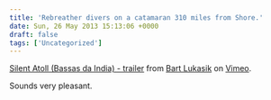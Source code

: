 ```yaml
---
title: 'Rebreather divers on a catamaran 310 miles from Shore.'
date: Sun, 26 May 2013 15:13:06 +0000
draft: false
tags: ['Uncategorized']
---
```


[Silent Atoll (Bassas da India) - trailer](http://vimeo.com/66804462) from [Bart Lukasik](http://vimeo.com/user6090660) on [Vimeo](http://vimeo.com).

Sounds very pleasant.